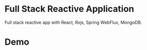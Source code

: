 # Full Stack Reactive Application
Full stack reactive app with React, Rxjs, Spring WebFlux, MongoDB.

# Demo

<div>
	<img src="">
</div>